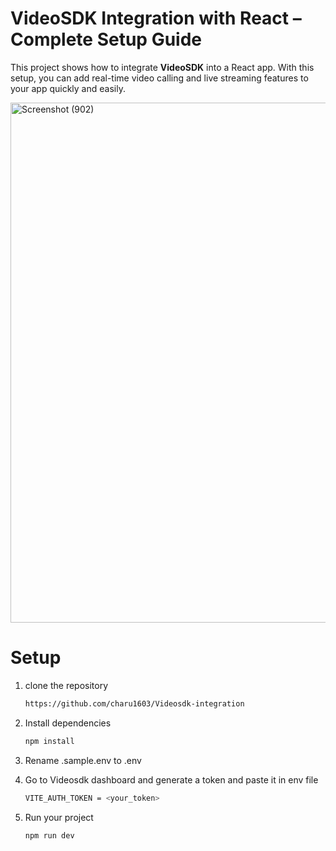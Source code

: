 # VideoSDK Integration with React – Complete Setup Guide

This project shows how to integrate **VideoSDK** into a React app. With this setup, you can add real-time video calling and live streaming features to your app quickly and easily.

<img width="1918" height="832" alt="Screenshot (902)" src="https://github.com/user-attachments/assets/b97990fe-60aa-446d-97c8-ca98fdc4eb9c" />


# Setup 
1) clone the repository
   
   ```bash
   https://github.com/charu1603/Videosdk-integration
   ```
   
3) Install dependencies

   ```bash
   npm install
   ```
3) Rename .sample.env to .env
4) Go to Videosdk dashboard and generate a token and paste it in env file
   
   ```bash
   VITE_AUTH_TOKEN = <your_token>
   ```
   
5) Run your project

   ```bash
   npm run dev
   ```
